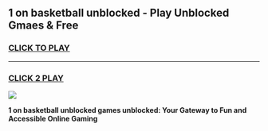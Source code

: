 
## 1 on basketball unblocked - Play Unblocked Gmaes & Free
<h3>
<a href="https://news.freeplayer.one?title=1_on_basketball_unblocked&ref=16F">CLICK TO PLAY</a></h3>
<hr>

<h3>
<a href="https://news.freeplayer.one?title=1_on_basketball_unblocked&ref=16F">CLICK 2 PLAY</a>
  
</h3>

<a href="https://news.freeplayer.one?title=1_on_basketball_unblocked&ref=16F/"><img src="https://clearcache.store/games.png"></a>


**1 on basketball unblocked games unblocked: Your Gateway to Fun and Accessible Online Gaming**
